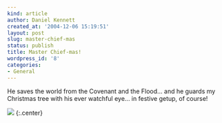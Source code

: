 ```yaml
---
kind: article
author: Daniel Kennett
created_at: '2004-12-06 15:19:51'
layout: post
slug: master-chief-mas
status: publish
title: Master Chief-mas!
wordpress_id: '8'
categories:
- General
---
```


He saves the world from the Covenant and the Flood... and he guards my Christmas tree with his ever watchful eye... in festive getup, of course!

<img src="/pictures/mcxmas.jpg"/>
{:.center}
